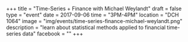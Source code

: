 +++
title = "Time-Series + Finance with Michael Weylandt"
draft = false
type = "event"
date = 2017-09-06
time = "3PM-4PM"
location = "DCH 1064"
image = "img/events/time-series-finance-michael-weylandt.png"
description = "learn about statistical methods applied to financial time-series data"
facebook = ""
+++
